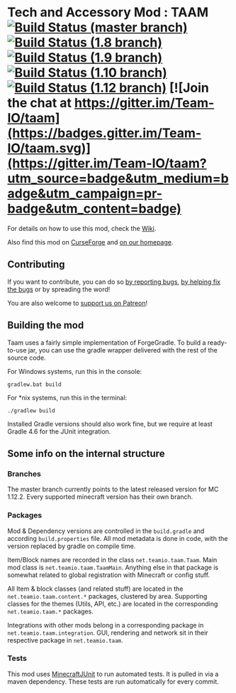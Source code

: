 Tech and Accessory Mod : TAAM  
[![Build Status (master branch)](https://img.shields.io/travis/Team-IO/taam/master.svg?label=build%3Amaster)](https://travis-ci.org/Team-IO/taam/branches)
[![Build Status (1.8 branch)](https://img.shields.io/travis/Team-IO/taam/1.8.svg?label=build%3A1.8)](https://travis-ci.org/Team-IO/taam/branches)
[![Build Status (1.9 branch)](https://img.shields.io/travis/Team-IO/taam/1.9.svg?label=build%3A1.9)](https://travis-ci.org/Team-IO/taam/branches)
[![Build Status (1.10 branch)](https://img.shields.io/travis/Team-IO/taam/1.10.svg?label=build%3A1.10)](https://travis-ci.org/Team-IO/taam/branches)
[![Build Status (1.12 branch)](https://img.shields.io/travis/Team-IO/taam/1.12.svg?label=build%3A1.12)](https://travis-ci.org/Team-IO/taam/branches)
[![Join the chat at https://gitter.im/Team-IO/taam](https://badges.gitter.im/Team-IO/taam.svg)](https://gitter.im/Team-IO/taam?utm_source=badge&utm_medium=badge&utm_campaign=pr-badge&utm_content=badge)
====

For details on how to use this mod, check the [Wiki](https://github.com/Team-IO/taam/wiki).

Also find this mod on [CurseForge](http://minecraft.curseforge.com/projects/taam) and [on our homepage](https://team-io.net/taam.php).

## Contributing
If you want to contribute, you can do so [by reporting bugs](https://github.com/Team-IO/taam/issues), [by helping fix the bugs](https://github.com/Team-IO/taam/pulls) or by spreading the word!

You are also welcome to [support us on Patreon](https://www.patreon.com/Team_IO?ty=h)!

## Building the mod
Taam uses a fairly simple implementation of ForgeGradle. To build a ready-to-use jar, you can use the gradle wrapper delivered with the rest of the source code.

For Windows systems, run this in the console:

```
gradlew.bat build
```

For *nix systems, run this in the terminal:

```
./gradlew build
```

Installed Gradle versions should also work fine, but we require at least Gradle 4.6 for the JUnit integration.

## Some info on the internal structure
### Branches
The master branch currently points to the latest released version for MC 1.12.2. Every supported minecraft version has their own branch.

### Packages
Mod & Dependency versions are controlled in the `build.gradle` and according `build.properties` file. All mod metadata is done in code, with the version replaced by gradle on compile time.

Item/Block names are recorded in the class `net.teamio.taam.Taam`. Main mod class is `net.teamio.taam.TaamMain`. Anything else in that package is somewhat related to global registration with Minecraft or config stuff.

All Item & block classes (and related stuff) are located in the `net.teamio.taam.content.*` packages, clustered by area.
Supporting classes for the themes (Utils, API, etc.) are located in the corresponding `net.teamio.taam.*` packages.

Integrations with other mods belong in a corresponding package in `net.teamio.taam.integration`. GUI, rendering and network sit in their respective package in `net.teamio.taam`.

### Tests
This mod uses [MinecraftJUnit](https://github.com/BuiltBrokenModding/MinecraftJUnit) to run automated tests. It is pulled in via a maven dependency.
These tests are run automatically for every commit.
